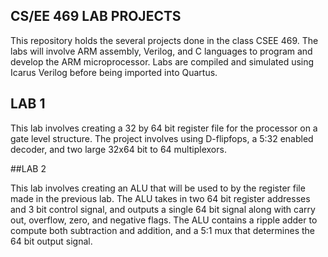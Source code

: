 ## CS/EE 469 LAB PROJECTS

This repository holds the several projects done in the class CSEE 469. The labs will involve ARM assembly, Verilog, and C languages to program and develop the ARM microprocessor. Labs are compiled and simulated using Icarus Verilog before being imported into Quartus.

## LAB 1

This lab involves creating a 32 by 64 bit register file for the processor on a gate level structure. The project involves using D-flipfops, a 5:32 enabled decoder, and two large 32x64 bit to 64 multiplexors.

##LAB 2

This lab involves creating an ALU that will be used to by the register file made in the previous lab. The ALU takes in two 64 bit register addresses and 3 bit control signal, and outputs a single 64 bit signal along with carry out, overflow, zero, and negative flags. The ALU contains a ripple adder to compute both subtraction and addition, and a 5:1 mux that determines the 64 bit output signal.